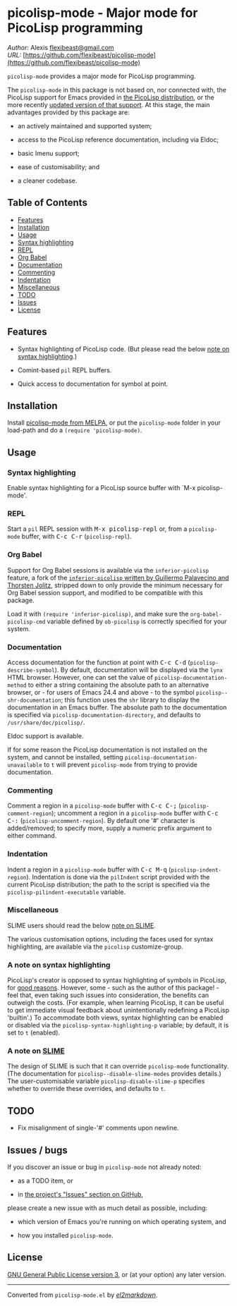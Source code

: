 # picolisp-mode - Major mode for PicoLisp programming

*Author:* Alexis <flexibeast@gmail.com><br>
*URL:* [https://github.com/flexibeast/picolisp-mode](https://github.com/flexibeast/picolisp-mode)<br>

`picolisp-mode` provides a major mode for PicoLisp programming.

The `picolisp-mode` in this package is not based on, nor connected
with, the PicoLisp support for Emacs provided in [the PicoLisp
distribution](http://software-lab.de/down.html), or the more
recently [updated version of that
support](https://github.com/tj64/picolisp-mode). At this stage, the
main advantages provided by this package are:

* an actively maintained and supported system;

* access to the PicoLisp reference documentation, including via
  Eldoc;

* basic Imenu support;

* ease of customisability; and

* a cleaner codebase.

## Table of Contents

- [Features](#features)
- [Installation](#installation)
- [Usage](#usage)
 - [Syntax highlighting](#usage-highlighting)
 - [REPL](#repl)
 - [Org Babel](#usage-org-babel)
 - [Documentation](#documentation)
 - [Commenting](#commenting)
 - [Indentation](#indentation)
 - [Miscellaneous](#miscellanous)
- [TODO](#todo)
- [Issues](#issues)
- [License](#license)

## Features

* Syntax highlighting of PicoLisp code. (But please read the below
  [note on syntax highlighting](#note-highlighting).)

* Comint-based `pil` REPL buffers.

* Quick access to documentation for symbol at point.

## Installation

Install [picolisp-mode from
MELPA](http://melpa.org/#/picolisp-mode), or put the
`picolisp-mode` folder in your load-path and do a `(require
'picolisp-mode)`.

## Usage

<a name='usage-highlighting'></a>

### Syntax highlighting

Enable syntax highlighting for a PicoLisp source buffer with `M-x
picolisp-mode'.

### REPL

Start a `pil` REPL session with <kbd>M-x picolisp-repl</kbd> or, from a
`picolisp-mode` buffer, with <kbd>C-c C-r</kbd> (`picolisp-repl`).

<a name='usage-org-babel'></a>

### Org Babel

Support for Org Babel sessions is available via the
`inferior-picolisp` feature, a fork of the [`inferior-picolisp`
written by Guillermo Palavecino and Thorsten
Jolitz](https://github.com/tj64/picolisp-mode/), stripped down to
only provide the minimum necessary for Org Babel session support,
and modified to be compatible with this package.

Load it with `(require 'inferior-picolisp)`, and make sure the
`org-babel-picolisp-cmd` variable defined by `ob-picolisp` is
correctly specified for your system.

### Documentation

Access documentation for the function at point with <kbd>C-c C-d</kbd>
(`picolisp-describe-symbol`). By default, documentation will be
displayed via the `lynx` HTML browser. However, one can set the
value of `picolisp-documentation-method` to either a string
containing the absolute path to an alternative browser, or - for
users of Emacs 24.4 and above - to the symbol
`picolisp--shr-documentation`; this function uses the `shr` library
to display the documentation in an Emacs buffer. The absolute path
to the documentation is specified via
`picolisp-documentation-directory`, and defaults to
`/usr/share/doc/picolisp/`.

Eldoc support is available.

If for some reason the PicoLisp documentation is not installed on
the system, and cannot be installed, setting
`picolisp-documentation-unavailable` to `t` will prevent
`picolisp-mode` from trying to provide documentation.

### Commenting

Comment a region in a `picolisp-mode` buffer with <kbd>C-c C-;</kbd>
(`picolisp-comment-region`); uncomment a region in a
`picolisp-mode` buffer with <kbd>C-c C-:</kbd>
(`picolisp-uncomment-region`). By default one '#' character is
added/removed; to specify more, supply a numeric prefix argument to
either command.

### Indentation

Indent a region in a `picolisp-mode` buffer with <kbd>C-c M-q</kbd>
(`picolisp-indent-region`). Indentation is done via the `pilIndent`
script provided with the current PicoLisp distribution; the path to
the script is specified via the `picolisp-pilindent-executable`
variable.

### Miscellaneous

SLIME users should read the below [note on SLIME](#note-slime).

The various customisation options, including the faces used for
syntax highlighting, are available via the `picolisp`
customize-group.

<a name="note-highlighting"></a>

### A note on syntax highlighting

PicoLisp's creator is opposed to syntax highlighting of symbols in
PicoLisp, for [good
reasons](http://www.mail-archive.com/picolisp@software-lab.de/msg05019.html). However,
some - such as the author of this package! - feel that, even taking
such issues into consideration, the benefits can outweigh the
costs. (For example, when learning PicoLisp, it can be useful to
get immediate visual feedback about unintentionally redefining a
PicoLisp 'builtin'.) To accommodate both views, syntax highlighting
can be enabled or disabled via the `picolisp-syntax-highlighting-p`
variable; by default, it is set to `t` (enabled).

<a name="note-slime"></a>

### A note on [SLIME](https://github.com/slime/slime)

The design of SLIME is such that it can override `picolisp-mode`
functionality. (The documentation for
`picolisp--disable-slime-modes` provides details.) The
user-customisable variable `picolisp-disable-slime-p` specifies
whether to override these overrides, and defaults to `t`.

## TODO

* Fix misalignment of single-'#' comments upon newline.

<a name="issues"></a>

## Issues / bugs

If you discover an issue or bug in `picolisp-mode` not already
noted:

* as a TODO item, or

* in [the project's "Issues" section on
  GitHub](https://github.com/flexibeast/picolisp-mode/issues),

please create a new issue with as much detail as possible,
including:

* which version of Emacs you're running on which operating system,
  and

* how you installed `picolisp-mode`.

## License

[GNU General Public License version
3](http://www.gnu.org/licenses/gpl.html), or (at your option) any
later version.


---
Converted from `picolisp-mode.el` by [*el2markdown*](https://github.com/Lindydancer/el2markdown).
